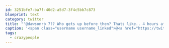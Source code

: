 ```yaml
---
id: 3251bfe7-ba7f-40d2-a5d7-3f4c5bb7c873
blueprint: text
category: twitter
title: "'@dawsonrb 7?? Who gets up before then? Thats like.. 4 hours after bed time. #crazypeople"
caption: '<span class="username username_linked">@<a href="https://twitter.com/dawsonrb" title="Robert Dawson">dawsonrb</a></span> 7?? Who gets up before then? Thats like.. 4 hours after bed time. <span class="hashtag hashtag_local">#<a href="http://tweettemp.darylchymko.ca/?tag=crazypeople">crazypeople</a>'
tags:
  - crazypeople
---
```


